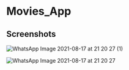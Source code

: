 # Movies_App


## Screenshots

![WhatsApp Image 2021-08-17 at 21 20 27 (1)](https://user-images.githubusercontent.com/65757410/129759699-994730de-6298-49a0-bc71-cb88585a17a4.jpeg)

![WhatsApp Image 2021-08-17 at 21 20 27](https://user-images.githubusercontent.com/65757410/129759715-1161e907-acc4-4e87-8fc9-2b19503bdd8f.jpeg)

